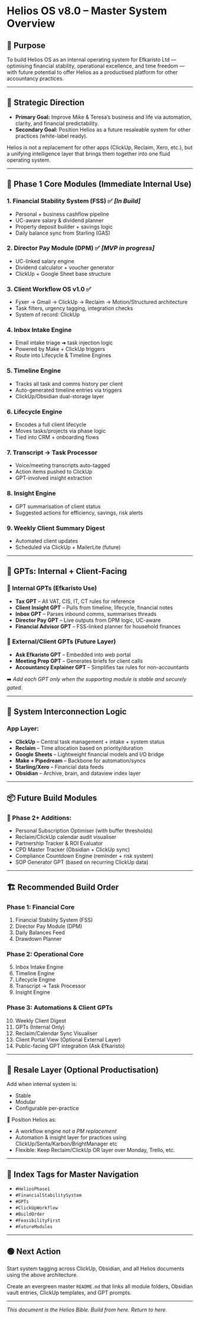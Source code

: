 # Helios OS v8.0 – Master System Overview

## 📌 Purpose
To build Helios OS as an internal operating system for Efkaristo Ltd — optimising financial stability, operational excellence, and time freedom — with future potential to offer Helios as a productised platform for other accountancy practices.

---

## 🧭 Strategic Direction
- **Primary Goal:** Improve Mike & Teresa’s business and life via automation, clarity, and financial predictability.
- **Secondary Goal:** Position Helios as a future resaleable system for other practices (white-label ready).

Helios is not a replacement for other apps (ClickUp, Reclaim, Xero, etc.), but a unifying intelligence layer that brings them together into one fluid operating system.

---

## 🚀 Phase 1 Core Modules (Immediate Internal Use)

### 1. **Financial Stability System (FSS)** ✅ *[In Build]*
- Personal + business cashflow pipeline
- UC-aware salary & dividend planner
- Property deposit builder + savings logic
- Daily balance sync from Starling (GAS)

### 2. **Director Pay Module (DPM)** ✅ *[MVP in progress]*
- UC-linked salary engine
- Dividend calculator + voucher generator
- ClickUp + Google Sheet base structure

### 3. **Client Workflow OS v1.0** ✅
- Fyxer → Gmail → ClickUp → Reclaim → Motion/Structured architecture
- Task filters, urgency tagging, integration checks
- System of record: ClickUp

### 4. **Inbox Intake Engine**
- Email intake triage ➜ task injection logic
- Powered by Make + ClickUp triggers
- Route into Lifecycle & Timeline Engines

### 5. **Timeline Engine**
- Tracks all task and comms history per client
- Auto-generated timeline entries via triggers
- ClickUp/Obsidian dual-storage layer

### 6. **Lifecycle Engine**
- Encodes a full client lifecycle
- Moves tasks/projects via phase logic
- Tied into CRM + onboarding flows

### 7. **Transcript → Task Processor**
- Voice/meeting transcripts auto-tagged
- Action items pushed to ClickUp
- GPT-involved insight extraction

### 8. **Insight Engine**
- GPT summarisation of client status
- Suggested actions for efficiency, savings, risk alerts

### 9. **Weekly Client Summary Digest**
- Automated client updates
- Scheduled via ClickUp + MailerLite (future)

---

## 🧠 GPTs: Internal + Client-Facing

### 🔹 Internal GPTs (Efkaristo Use)
- **Tax GPT** – All VAT, CIS, IT, CT rules for reference
- **Client Insight GPT** – Pulls from timeline, lifecycle, financial notes
- **Inbox GPT** – Parses inbound comms, summarises threads
- **Director Pay GPT** – Live outputs from DPM logic, UC-aware
- **Financial Advisor GPT** – FSS-linked planner for household finances

### 🔹 External/Client GPTs (Future Layer)
- **Ask Efkaristo GPT** – Embedded into web portal
- **Meeting Prep GPT** – Generates briefs for client calls
- **Accountancy Explainer GPT** – Simplifies tax rules for non-accountants

➡️ *Add each GPT only when the supporting module is stable and securely gated.*

---

## 🧩 System Interconnection Logic

### App Layer:
- **ClickUp** – Central task management + intake + system status
- **Reclaim** – Time allocation based on priority/duration
- **Google Sheets** – Lightweight financial models and I/O bridge
- **Make + Pipedream** – Backbone for automation/syncs
- **Starling/Xero** – Financial data feeds
- **Obsidian** – Archive, brain, and dataview index layer

---

## 📦 Future Build Modules

### 🔸 Phase 2+ Additions:
- Personal Subscription Optimiser (with buffer thresholds)
- Reclaim/ClickUp calendar audit visualiser
- Partnership Tracker & ROI Evaluator
- CPD Master Tracker (Obsidian + ClickUp sync)
- Compliance Countdown Engine (reminder + risk system)
- SOP Generator GPT (based on recurring ClickUp data)

---

## 🏗️ Recommended Build Order

### **Phase 1: Financial Core**
1. Financial Stability System (FSS)
2. Director Pay Module (DPM)
3. Daily Balances Feed
4. Drawdown Planner

### **Phase 2: Operational Core**
5. Inbox Intake Engine
6. Timeline Engine
7. Lifecycle Engine
8. Transcript → Task Processor
9. Insight Engine

### **Phase 3: Automations & Client GPTs**
10. Weekly Client Digest
11. GPTs (Internal Only)
12. Reclaim/Calendar Sync Visualiser
13. Client Portal View (Optional External Layer)
14. Public-facing GPT integration (Ask Efkaristo)

---

## 📁 Resale Layer (Optional Productisation)

Add when internal system is:
- Stable
- Modular
- Configurable per-practice

📌 Position Helios as:
- A workflow engine *not a PM replacement*
- Automation & insight layer for practices using ClickUp/Senta/Karbon/BrightManager etc
- Flexible: Keep Reclaim/ClickUp OR layer over Monday, Trello, etc.

---

## 🧭 Index Tags for Master Navigation

- `#HeliosPhase1`
- `#FinancialStabilitySystem`
- `#GPTs`
- `#ClickUpWorkflow`
- `#BuildOrder`
- `#FeasibilityFirst`
- `#FutureModules`

---

## 🟢 Next Action
Start system tagging across ClickUp, Obsidian, and all Helios documents using the above architecture.

Create an evergreen master `README.md` that links all module folders, Obsidian vault entries, ClickUp templates, and GPT prompts.

---

*This document is the Helios Bible. Build from here. Return to here.*

